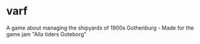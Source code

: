 # varf
A game about managing the shipyards of 1900s Gothenburg - Made for the game jam "Alla tiders Goteborg"
